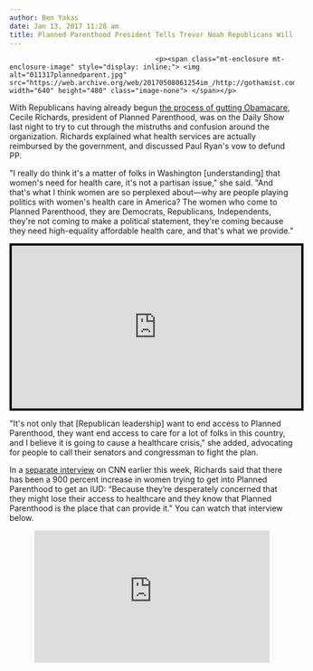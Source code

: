 ```yaml
---
author: Ben Yakas
date: Jan 13, 2017 11:28 am
title: Planned Parenthood President Tells Trevor Noah Republicans Will Cause A Healthcare Crisis
---
```


	
										<p><span class="mt-enclosure mt-enclosure-image" style="display: inline;"> <img alt="011317plannedparent.jpg" src="https://web.archive.org/web/20170508061254im_/http://gothamist.com/attachments/byakas/011317plannedparent.jpg" width="640" height="480" class="image-none"> </span></p>

<p>With Republicans having already begun <a href="https://web.archive.org/web/20170508061254/http://gothamist.com/2017/01/12/affordable_care_act_repeal_vote.php">the process of gutting Obamacare</a>, Cecile Richards, president of Planned Parenthood, was on the Daily Show last night to try to cut through the mistruths and confusion around the organization. Richards explained what health services are actually reimbursed by the government, and discussed Paul Ryan&apos;s vow to defund PP. </p>

<p>&quot;I really do think it&apos;s a matter of folks in Washington [understanding] that women&apos;s need for health care, it&apos;s not a partisan issue,&quot; she said. &quot;And that&apos;s what I think women are so perplexed about&#x2014;why are people playing politics with women&apos;s health care in America? The women who come to Planned Parenthood, they are Democrats, Republicans, Independents, they&apos;re not coming to make a political statement, they&apos;re coming because they need high-equality affordable health care, and that&apos;s what we provide.&quot;</p>

<center><div style="background-color:#000000;width:520px;"><div style="padding:4px;"><iframe src="https://web.archive.org/web/20170508061254if_/http://media.mtvnservices.com/embed/mgid:arc:video:comedycentral.com:3458fc43-d6eb-47ee-bbb4-3e365afad10b" width="512" height="288" frameborder="0" allowfullscreen="true"></iframe></div></div></center>

<p>&quot;It&apos;s not only that [Republican leadership] want to end access to Planned Parenthood, they want end access to care for a lot of folks in this country, and I believe it is going to cause a healthcare crisis,&quot; she added, advocating for people to call their senators and congressman to fight the plan.</p>

<p>In a <a href="https://web.archive.org/web/20170508061254/http://jezebel.com/planned-parenthoods-cecile-richards-says-demand-for-iud-1791025113">separate interview</a> on CNN earlier this week, Richards said that there has been a 900 percent increase in women trying to get into Planned Parenthood to get an IUD: &#x201C;Because they&#x2019;re desperately concerned that they might lose their access to healthcare and they know that Planned Parenthood is the place that can provide it.&quot; You can watch that interview below.</p>

<center><iframe width="416" height="234" src="https://web.archive.org/web/20170508061254if_/http://www.cnn.com/video/api/embed.html#/video/world/2017/01/09/intv-amanpour-cecile-richards-planned-parenthood.cnn" frameborder="0"></iframe></center>					
										
									
				